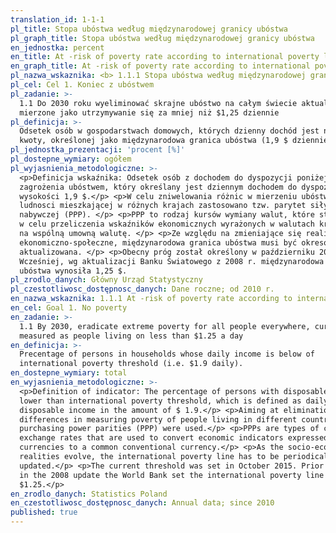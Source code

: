 ```yaml
---
translation_id: 1-1-1
pl_title: Stopa ubóstwa według międzynarodowej granicy ubóstwa
pl_graph_title: Stopa ubóstwa według międzynarodowej granicy ubóstwa
en_jednostka: percent
en_title: At -risk of poverty rate according to international poverty line
en_graph_title: At -risk of poverty rate according to international poverty line
pl_nazwa_wskaznika: <b> 1.1.1 Stopa ubóstwa według międzynarodowej granicy ubóstwa</b>
pl_cel: Cel 1. Koniec z ubóstwem
pl_zadanie: >-
  1.1 Do 2030 roku wyeliminować skrajne ubóstwo na całym świecie aktualnie
  mierzone jako utrzymywanie się za mniej niż $1,25 dziennie
pl_definicja: >-
  Odsetek osób w gospodarstwach domowych, których dzienny dochód jest niższy od
  kwoty, określonej jako międzynarodowa granica ubóstwa (1,9 $ dziennie).
pl_jednostka_prezentacji: 'procent [%]'
pl_dostepne_wymiary: ogółem
pl_wyjasnienia_metodologiczne: >-
  <p>Definicja wskaźnika: Odsetek osób z dochodem do dyspozycji poniżej progu
  zagrożenia ubóstwem, który określany jest dziennym dochodem do dyspozycji w
  wysokości 1,9 $.</p> <p>W celu zniwelowania różnic w mierzeniu ubóstwa
  ludnosci mieszkającej w różnych krajach zastosowano tzw. parytet siły
  nabywczej (PPP). </p> <p>PPP to rodzaj kursów wymiany walut, które stosuje się
  w celu przeliczenia wskaźników ekonomicznych wyrażonych w walutach krajowych
  na wspólną umowną walutę. </p> <p>Ze względu na zmieniające się realia
  ekonomiczno-społeczne, międzynarodowa granica ubóstwa musi być okresowo
  aktualizowana. </p> <p>Obecny próg został określony w październiku 2015.
  Wcześniej, wg aktualizacji Banku Światowego z 2008 r. międzynarodowa granica
  ubóstwa wynosiła 1,25 $.
pl_zrodlo_danych: Główny Urząd Statystyczny
pl_czestotliwosc_dostępnosc_danych: Dane roczne; od 2010 r.
en_nazwa_wskaznika: 1.1.1 At -risk of poverty rate according to international poverty line
en_cel: Goal 1. No poverty
en_zadanie: >-
  1.1 By 2030, eradicate extreme poverty for all people everywhere, currently
  measured as people living on less than $1.25 a day
en_definicja: >-
  Precentage of persons in households whose daily income is below of
  international poverty threshold (i.e. $1.9 daily).
en_dostepne_wymiary: total
en_wyjasnienia_metodologiczne: >-
  <p>Definition of indicator: The percentage of persons with disposable income
  lower than international poverty threshold, which is defined as daily
  disposable income in the amount of $ 1.9.</p> <p>Aiming at elimination of
  differences in measuring poverty of people living in different countries
  purchasing power parities (PPP) were used.</p> <p>PPPs are types of currency
  exchange rates that are used to convert economic indicators expressed in local
  currencies to a common conventional currency.</p> <p>As the socio-economic
  realities evolve, the international poverty line has to be periodically
  updated.</p> <p>The current threshold was set in October 2015. Prior to that,
  in the 2008 update the World Bank set the international poverty line at
  $1.25.</p>
en_zrodlo_danych: Statistics Poland
en_czestotliwosc_dostępnosc_danych: Annual data; since 2010
published: true
---
```

